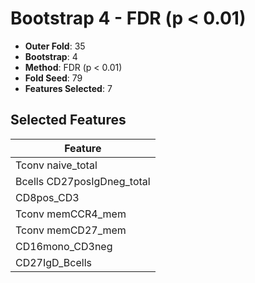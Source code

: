 # Bootstrap 4 - FDR (p < 0.01)

- **Outer Fold**: 35
- **Bootstrap**: 4
- **Method**: FDR (p < 0.01)
- **Fold Seed**: 79
- **Features Selected**: 7

## Selected Features

| Feature |
|---------|
| Tconv naive_total |
| Bcells CD27posIgDneg_total |
| CD8pos_CD3 |
| Tconv memCCR4_mem |
| Tconv memCD27_mem |
| CD16mono_CD3neg |
| CD27IgD_Bcells |
